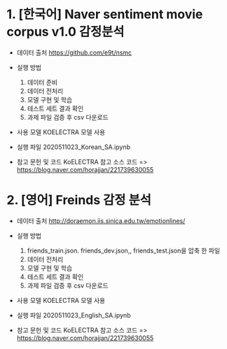 # 1. [한국어] Naver sentiment movie corpus v1.0 감정분석

- 데이터 출처
  https://github.com/e9t/nsmc


- 실행 방법
  1) 데이터 준비
  2) 데이터 전처리
  3) 모델 구현 및 학습
  4) 테스트 세트 결과 확인
  5) 과제 파일 검증 후 csv 다운로드


- 사용 모델
  KOELECTRA 모델 사용


- 실행 파일
  2020511023_Korean_SA.ipynb


- 참고 문헌 및 코드
  KoELECTRA 참고 소스 코드 => https://blog.naver.com/horajjan/221739630055


# 2. [영어] Freinds 감정 분석

- 데이터 출처
  http://doraemon.iis.sinica.edu.tw/emotionlines/


- 실행 방법
   1) friends_train.json. friends_dev.json,, friends_test.json을 압축 한 파일 
   2) 데이터 전처리
   3) 모델 구현 및 학습
   4) 테스트 세트 결과 확인
   5) 과제 파일 검증 후 csv 다운로드


- 사용 모델
  KOELECTRA 모델 사용


- 실행 파일
  2020511023_English_SA.ipynb


- 참고 문헌 및 코드
  KoELECTRA 참고 소스 코드 => https://blog.naver.com/horajjan/221739630055
